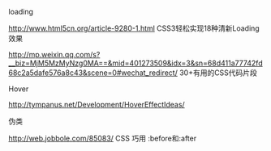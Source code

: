 
loading

http://www.html5cn.org/article-9280-1.html CSS3轻松实现18种清新Loading效果

http://mp.weixin.qq.com/s?__biz=MjM5MzMyNzg0MA==&mid=401273509&idx=3&sn=68d411a77742fd68c2a5dafe576a8c43&scene=0#wechat_redirect/ 30+有用的CSS代码片段


Hover

http://tympanus.net/Development/HoverEffectIdeas/

伪类

http://web.jobbole.com/85083/ CSS 巧用 :before和:after
